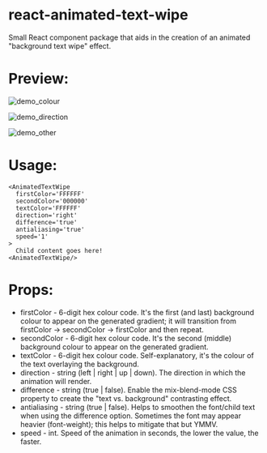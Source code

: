 # react-animated-text-wipe
Small React component package that aids in the creation of an animated "background text wipe" effect.

<h1>Preview:</h1>

![demo_colour](https://user-images.githubusercontent.com/43413002/178775775-7f7b1da1-fb55-4d1f-be69-1e31633d2af7.gif)

![demo_direction](https://user-images.githubusercontent.com/43413002/178775786-1fac45ff-403c-4d8d-b132-f712f327a175.gif)

![demo_other](https://user-images.githubusercontent.com/43413002/178775791-27b046d8-4999-44b3-8578-5e1b56587ea9.gif)
<h1>Usage:</h1>

```
<AnimatedTextWipe
  firstColor='FFFFFF'
  secondColor='000000'
  textColor='FFFFFF'
  direction='right'
  difference='true'
  antialiasing='true'
  speed='1'
>
  Child content goes here!
<AnimatedTextWipe/>
```
<h1>Props:</h1>

* firstColor - 6-digit hex colour code. It's the first (and last) background colour to appear on the generated gradient; it will transition from firstColor -> secondColor -> firstColor and then repeat.
* secondColor - 6-digit hex colour code. It's the second (middle) background colour to appear on the generated gradient.
* textColor - 6-digit hex colour code. Self-explanatory, it's the colour of the text overlaying the background.
* direction - string (left | right | up | down). The direction in which the animation will render.
* difference - string (true | false). Enable the mix-blend-mode CSS property to create the "text vs. background" contrasting effect.
* antialiasing - string (true | false). Helps to smoothen the font/child text when using the difference option. Sometimes the font may appear heavier (font-weight); this helps to mitigate that but YMMV.
* speed - int. Speed of the animation in seconds, the lower the value, the faster.
